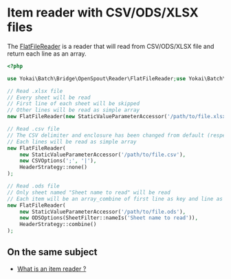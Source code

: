 # Item reader with CSV/ODS/XLSX files

The [FlatFileReader](../src/Reader/FlatFileReader.php) is a reader 
that will read from CSV/ODS/XLSX file and return each line as an array.

```php
<?php

use Yokai\Batch\Bridge\OpenSpout\Reader\FlatFileReader;use Yokai\Batch\Bridge\OpenSpout\Reader\HeaderStrategy;use Yokai\Batch\Bridge\OpenSpout\Reader\Options\CSVOptions;use Yokai\Batch\Bridge\OpenSpout\Reader\Options\ODSOptions;use Yokai\Batch\Bridge\OpenSpout\Reader\Options\XLSXOptions;use Yokai\Batch\Bridge\OpenSpout\Reader\SheetFilter;use Yokai\Batch\Job\Parameters\StaticValueParameterAccessor;

// Read .xlsx file
// Every sheet will be read
// First line of each sheet will be skipped
// Other lines will be read as simple array
new FlatFileReader(new StaticValueParameterAccessor('/path/to/file.xlsx'), new XLSXOptions());

// Read .csv file
// The CSV delimiter and enclosure has been changed from default (respectively ',' & '"')
// Each lines will be read as simple array
new FlatFileReader(
    new StaticValueParameterAccessor('/path/to/file.csv'),
    new CSVOptions(';', '|'),
    HeaderStrategy::none()
);

// Read .ods file
// Only sheet named "Sheet name to read" will be read
// Each item will be an array_combine of first line as key and line as values
new FlatFileReader(
    new StaticValueParameterAccessor('/path/to/file.ods'),
    new ODSOptions(SheetFilter::nameIs('Sheet name to read')),
    HeaderStrategy::combine()
);
```

## On the same subject

- [What is an item reader ?](https://github.com/yokai-php/batch/blob/0.x/docs/domain/item-job/item-reader.md)
